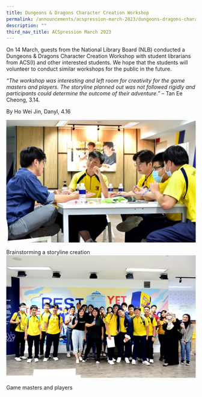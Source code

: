 ```yaml
---
title: Dungeons & Dragons Character Creation Workshop
permalink: /announcements/acspression-march-2023/dungeons-dragons-character-creation-workshop/
description: ""
third_nav_title: ACSpression March 2023
---
```

On 14 March, guests from the National Library Board (NLB) conducted a Dungeons & Dragons Character Creation Workshop with student librarians from ACS(I) and other interested students.  We hope that the students will volunteer to conduct similar workshops for the public in the future.

*“The workshop was interesting and left room for creativity for the game masters and players. The storyline planned out was not followed rigidly and participants could determine the outcome of their adventure.”*
 – Tan Ee Cheong, 3.14.

By Ho Wei Jin, Danyl, 4.16


![](/images/ACSpression/picture11.jpg)
 
Brainstorming a storyline creation
 
 ![](/images/ACSpression/picture21.jpg)
 
Game masters and players
